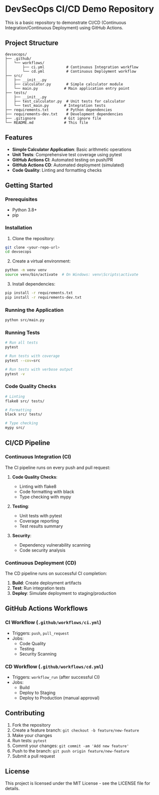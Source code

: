 # DevSecOps CI/CD Demo Repository

This is a basic repository to demonstrate CI/CD (Continuous Integration/Continuous Deployment) using GitHub Actions.

## Project Structure

```
devsecops/
├── .github/
│   └── workflows/
│       ├── ci.yml          # Continuous Integration workflow
│       └── cd.yml          # Continuous Deployment workflow
├── src/
│   ├── __init__.py
│   ├── calculator.py       # Simple calculator module
│   └── main.py            # Main application entry point
├── tests/
│   ├── __init__.py
│   ├── test_calculator.py  # Unit tests for calculator
│   └── test_main.py       # Integration tests
├── requirements.txt        # Python dependencies
├── requirements-dev.txt    # Development dependencies
├── .gitignore             # Git ignore file
└── README.md              # This file
```

## Features

- **Simple Calculator Application**: Basic arithmetic operations
- **Unit Tests**: Comprehensive test coverage using pytest
- **GitHub Actions CI**: Automated testing on push/PR
- **GitHub Actions CD**: Automated deployment (simulated)
- **Code Quality**: Linting and formatting checks

## Getting Started

### Prerequisites

- Python 3.8+
- pip

### Installation

1. Clone the repository:
```bash
git clone <your-repo-url>
cd devsecops
```

2. Create a virtual environment:
```bash
python -m venv venv
source venv/bin/activate  # On Windows: venv\Scripts\activate
```

3. Install dependencies:
```bash
pip install -r requirements.txt
pip install -r requirements-dev.txt
```

### Running the Application

```bash
python src/main.py
```

### Running Tests

```bash
# Run all tests
pytest

# Run tests with coverage
pytest --cov=src

# Run tests with verbose output
pytest -v
```

### Code Quality Checks

```bash
# Linting
flake8 src/ tests/

# Formatting
black src/ tests/

# Type checking
mypy src/
```

## CI/CD Pipeline

### Continuous Integration (CI)

The CI pipeline runs on every push and pull request:

1. **Code Quality Checks**:
   - Linting with flake8
   - Code formatting with black
   - Type checking with mypy

2. **Testing**:
   - Unit tests with pytest
   - Coverage reporting
   - Test results summary

3. **Security**:
   - Dependency vulnerability scanning
   - Code security analysis

### Continuous Deployment (CD)

The CD pipeline runs on successful CI completion:

1. **Build**: Create deployment artifacts
2. **Test**: Run integration tests
3. **Deploy**: Simulate deployment to staging/production

## GitHub Actions Workflows

### CI Workflow (`.github/workflows/ci.yml`)

- Triggers: `push`, `pull_request`
- Jobs:
  - Code Quality
  - Testing
  - Security Scanning

### CD Workflow (`.github/workflows/cd.yml`)

- Triggers: `workflow_run` (after successful CI)
- Jobs:
  - Build
  - Deploy to Staging
  - Deploy to Production (manual approval)

## Contributing

1. Fork the repository
2. Create a feature branch: `git checkout -b feature/new-feature`
3. Make your changes
4. Run tests: `pytest`
5. Commit your changes: `git commit -am 'Add new feature'`
6. Push to the branch: `git push origin feature/new-feature`
7. Submit a pull request

## License

This project is licensed under the MIT License - see the LICENSE file for details. 